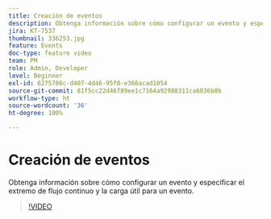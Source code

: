 ```yaml
---
title: Creación de eventos
description: Obtenga información sobre cómo configurar un evento y especificar el extremo de flujo continuo y la carga útil para un evento.
jira: KT-7537
thumbnail: 336253.jpg
feature: Events
doc-type: feature video
team: PM
role: Admin, Developer
level: Beginner
exl-id: 6275786c-d407-4d46-95f0-e366acad1054
source-git-commit: 81f5cc22d46f89ee1c7164a92988311ca6036b8b
workflow-type: ht
source-wordcount: '36'
ht-degree: 100%

---
```


# Creación de eventos

Obtenga información sobre cómo configurar un evento y especificar el extremo de flujo continuo y la carga útil para un evento.

>[!VIDEO](https://video.tv.adobe.com/v/336253?quality=12&learn=on)
